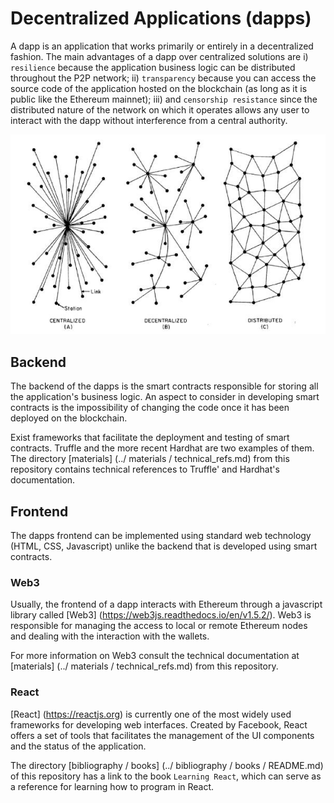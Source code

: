 # Decentralized Applications (dapps)

A dapp is an application that works primarily or entirely in a decentralized 
fashion. The main advantages of a dapp over centralized solutions are i) 
`resilience` because the application business logic can be distributed throughout 
the P2P network; ii) `transparency` because you can access the source code of the 
application hosted on the blockchain (as long as it is public like the Ethereum 
mainnet); iii) and `censorship resistance` since the distributed nature of the 
network on which it operates allows any user to interact with the dapp without 
interference from a central authority.

![Decentralized Pic](../figures/dcap_0101.png)

## Backend

The backend of the dapps is the smart contracts responsible for storing all the 
application's business logic. An aspect to consider in developing smart contracts 
is the impossibility of changing the code once it has been deployed on the blockchain.

Exist frameworks that facilitate the deployment and testing of smart contracts. 
Truffle and the more recent Hardhat are two examples of them. The directory [materials] (../ materials / technical_refs.md) 
from this repository contains technical references to Truffle' and Hardhat's documentation.

## Frontend

The dapps frontend can be implemented using standard web technology
(HTML, CSS, Javascript) unlike the backend that is developed using smart contracts.

### Web3

Usually, the frontend of a dapp interacts with Ethereum through a javascript 
library called [Web3] (https://web3js.readthedocs.io/en/v1.5.2/). Web3 is responsible 
for managing the access to local or remote Ethereum nodes and dealing with the 
interaction with the wallets.

For more information on Web3 consult the technical documentation at [materials] (../ materials / technical_refs.md) 
from this repository.

### React

[React] (https://reactjs.org) is currently one of the most widely used frameworks 
for developing web interfaces. Created by Facebook, React offers a set of tools 
that facilitates the management of the UI components and the status of the application.

The directory [bibliography / books] (../ bibliography / books / README.md) of 
this repository has a link to the book `Learning React`, which can serve as a 
reference for learning how to program in React.
